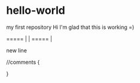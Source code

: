 # hello-world
my first repository
Hi I'm glad that this is working =)

     
===== |
       |
===== |


new line

//comments
{

}
